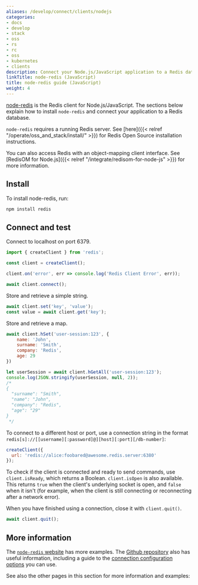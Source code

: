 ```yaml
---
aliases: /develop/connect/clients/nodejs
categories:
- docs
- develop
- stack
- oss
- rs
- rc
- oss
- kubernetes
- clients
description: Connect your Node.js/JavaScript application to a Redis database
linkTitle: node-redis (JavaScript)
title: node-redis guide (JavaScript)
weight: 4
---
```


[node-redis](https://github.com/redis/node-redis) is the Redis client for Node.js/JavaScript.
The sections below explain how to install `node-redis` and connect your application
to a Redis database.

`node-redis` requires a running Redis server. See [here]({{< relref "/operate/oss_and_stack/install/" >}}) for Redis Open Source installation instructions.

You can also access Redis with an object-mapping client interface. See
[RedisOM for Node.js]({{< relref "/integrate/redisom-for-node-js" >}})
for more information.

## Install

To install node-redis, run:

```bash
npm install redis
```

## Connect and test

Connect to localhost on port 6379. 

```js
import { createClient } from 'redis';

const client = createClient();

client.on('error', err => console.log('Redis Client Error', err));

await client.connect();
```

Store and retrieve a simple string.

```js
await client.set('key', 'value');
const value = await client.get('key');
```

Store and retrieve a map.

```js
await client.hSet('user-session:123', {
    name: 'John',
    surname: 'Smith',
    company: 'Redis',
    age: 29
})

let userSession = await client.hGetAll('user-session:123');
console.log(JSON.stringify(userSession, null, 2));
/*
{
  "surname": "Smith",
  "name": "John",
  "company": "Redis",
  "age": "29"
}
 */
```

To connect to a different host or port, use a connection string in the format `redis[s]://[[username][:password]@][host][:port][/db-number]`:

```js
createClient({
  url: 'redis://alice:foobared@awesome.redis.server:6380'
});
```
To check if the client is connected and ready to send commands, use `client.isReady`, which returns a Boolean. `client.isOpen` is also available. This returns `true` when the client's underlying socket is open, and `false` when it isn't (for example, when the client is still connecting or reconnecting after a network error).

When you have finished using a connection, close it with `client.quit()`.

```js
await client.quit();
```

## More information

The [`node-redis` website](https://redis.js.org/) has more examples.
The [Github repository](https://github.com/redis/node-redis) also has useful
information, including a guide to the
[connection configuration options](https://github.com/redis/node-redis/blob/master/docs/client-configuration.md) you can use.

See also the other pages in this section for more information and examples:
